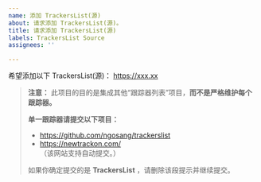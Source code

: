 ```yaml
---
name: 添加 TrackersList(源)
about: 请求添加 TrackersList(源)。
title: 请求添加 TrackersList(源)
labels: TrackersList Source
assignees: ''

---
```


希望添加以下 TrackersList(源)：
https://xxx.xx

> **注意：** 此项目的目的是集成其他“跟踪器列表”项目，**而不是严格维护每个跟踪器。**  
>    
>  **单一跟踪器请提交以下项目：**  
> * https://github.com/ngosang/trackerslist  
> * https://newtrackon.com/  
> （该网站支持自动提交。）  
>    
> 如果你确定提交的是 **TrackersList** ，请删除该段提示并继续提交。
